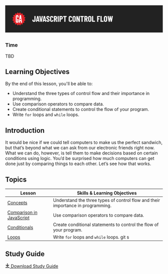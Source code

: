 # ![JavaScript Control Flow](./assets/hero.png)

### Time

TBD

## Learning Objectives

By the end of this lesson, you'll be able to:

* Understand the three types of control flow and their importance in programming.
* Use comparison operators to compare data.
* Create conditional statements to control the flow of your program.
* Write `for` loops and `while` loops.

## Introduction

It would be nice if we could tell computers to make us the perfect sandwich, but that’s beyond what we can ask from our electronic friends right now. What we can do, however, is tell them to make decisions based on certain conditions using logic. You’d be surprised how much computers can get done just by comparing things to each other. Let’s see how that works.

## Topics

| Lesson | Skills & Learning Objectives |
| ------ | ---------------------------- |
| [Concepts](./concepts/README.md)                                 | Understand the three types of control flow and their importance in programming. |
| [Comparison in JavaScript](./comparison-in-javascript/README.md) | Use comparison operators to compare data.                                       |
| [Conditionals](./conditionals/README.md)                         | Create conditional statements to control the flow of your program.              |
| [Loops](./loops/README.md)                                       | Write `for` loops and `while` loops.                                           git s |

## Study Guide

<a href="https://ga-create-api.s3.amazonaws.com/studyguides/control-flow-619bca.pdf" target="_blank" download="control_flow_study_guide.pdf" class="ant-btn" data-trackable="true" data-track-category="study guide" data-track-section="lesson page" data-track-action="download study guide"><span role="img" class="anticon"><svg viewBox="0 0 16 16" width="1em" height="1em" fill="currentColor" aria-hidden="true" focusable="false" class=""><g class="download_svg__nc-icon-wrapper"><path d="M8 12c.3 0 .5-.1.7-.3L14.4 6 13 4.6l-4 4V0H7v8.6l-4-4L1.6 6l5.7 5.7c.2.2.4.3.7.3z"></path><path data-color="color-2" d="M1 14h14v2H1z"></path></g></svg></span><span> Download Study Guide</span></a>

